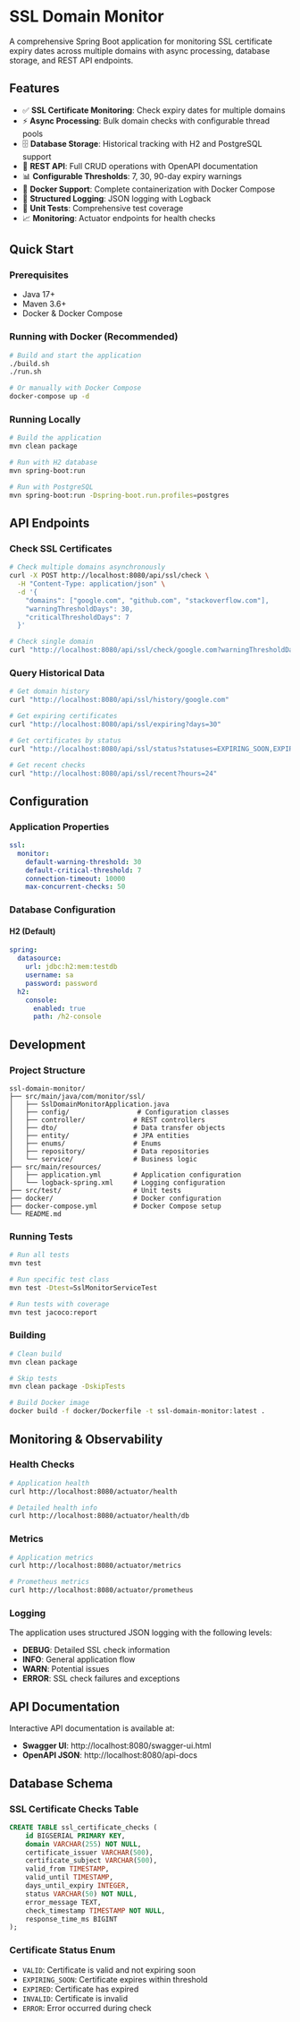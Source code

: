 # SSL Domain Monitor

A comprehensive Spring Boot application for monitoring SSL certificate expiry dates across multiple domains with async processing, database storage, and REST API endpoints.

## Features

- ✅ **SSL Certificate Monitoring**: Check expiry dates for multiple domains
- ⚡ **Async Processing**: Bulk domain checks with configurable thread pools
- 🗄️ **Database Storage**: Historical tracking with H2 and PostgreSQL support
- 🔄 **REST API**: Full CRUD operations with OpenAPI documentation
- 📊 **Configurable Thresholds**: 7, 30, 90-day expiry warnings
- 🐳 **Docker Support**: Complete containerization with Docker Compose
- 📝 **Structured Logging**: JSON logging with Logback
- 🧪 **Unit Tests**: Comprehensive test coverage
- 📈 **Monitoring**: Actuator endpoints for health checks

## Quick Start

### Prerequisites

- Java 17+
- Maven 3.6+
- Docker & Docker Compose

### Running with Docker (Recommended)

```bash
# Build and start the application
./build.sh
./run.sh

# Or manually with Docker Compose
docker-compose up -d
```

### Running Locally

```bash
# Build the application
mvn clean package

# Run with H2 database
mvn spring-boot:run

# Run with PostgreSQL
mvn spring-boot:run -Dspring-boot.run.profiles=postgres
```

## API Endpoints

### Check SSL Certificates

```bash
# Check multiple domains asynchronously
curl -X POST http://localhost:8080/api/ssl/check \
  -H "Content-Type: application/json" \
  -d '{
    "domains": ["google.com", "github.com", "stackoverflow.com"],
    "warningThresholdDays": 30,
    "criticalThresholdDays": 7
  }'

# Check single domain
curl "http://localhost:8080/api/ssl/check/google.com?warningThresholdDays=30&criticalThresholdDays=7"
```

### Query Historical Data

```bash
# Get domain history
curl "http://localhost:8080/api/ssl/history/google.com"

# Get expiring certificates
curl "http://localhost:8080/api/ssl/expiring?days=30"

# Get certificates by status
curl "http://localhost:8080/api/ssl/status?statuses=EXPIRING_SOON,EXPIRED"

# Get recent checks
curl "http://localhost:8080/api/ssl/recent?hours=24"
```

## Configuration

### Application Properties

```yaml
ssl:
  monitor:
    default-warning-threshold: 30
    default-critical-threshold: 7
    connection-timeout: 10000
    max-concurrent-checks: 50
```

### Database Configuration

#### H2 (Default)
```yaml
spring:
  datasource:
    url: jdbc:h2:mem:testdb
    username: sa
    password: password
  h2:
    console:
      enabled: true
      path: /h2-console
```

## Development

### Project Structure

```
ssl-domain-monitor/
├── src/main/java/com/monitor/ssl/
│   ├── SslDomainMonitorApplication.java
│   ├── config/                 # Configuration classes
│   ├── controller/            # REST controllers
│   ├── dto/                   # Data transfer objects
│   ├── entity/                # JPA entities
│   ├── enums/                 # Enums
│   ├── repository/            # Data repositories
│   └── service/               # Business logic
├── src/main/resources/
│   ├── application.yml        # Application configuration
│   └── logback-spring.xml     # Logging configuration
├── src/test/                  # Unit tests
├── docker/                    # Docker configuration
├── docker-compose.yml         # Docker Compose setup
└── README.md
```

### Running Tests

```bash
# Run all tests
mvn test

# Run specific test class
mvn test -Dtest=SslMonitorServiceTest

# Run tests with coverage
mvn test jacoco:report
```

### Building

```bash
# Clean build
mvn clean package

# Skip tests
mvn clean package -DskipTests

# Build Docker image
docker build -f docker/Dockerfile -t ssl-domain-monitor:latest .
```

## Monitoring & Observability

### Health Checks

```bash
# Application health
curl http://localhost:8080/actuator/health

# Detailed health info
curl http://localhost:8080/actuator/health/db
```

### Metrics

```bash
# Application metrics
curl http://localhost:8080/actuator/metrics

# Prometheus metrics
curl http://localhost:8080/actuator/prometheus
```

### Logging

The application uses structured JSON logging with the following levels:

- **DEBUG**: Detailed SSL check information
- **INFO**: General application flow
- **WARN**: Potential issues
- **ERROR**: SSL check failures and exceptions

## API Documentation

Interactive API documentation is available at:

- **Swagger UI**: http://localhost:8080/swagger-ui.html
- **OpenAPI JSON**: http://localhost:8080/api-docs

## Database Schema

### SSL Certificate Checks Table

```sql
CREATE TABLE ssl_certificate_checks (
    id BIGSERIAL PRIMARY KEY,
    domain VARCHAR(255) NOT NULL,
    certificate_issuer VARCHAR(500),
    certificate_subject VARCHAR(500),
    valid_from TIMESTAMP,
    valid_until TIMESTAMP,
    days_until_expiry INTEGER,
    status VARCHAR(50) NOT NULL,
    error_message TEXT,
    check_timestamp TIMESTAMP NOT NULL,
    response_time_ms BIGINT
);
```

### Certificate Status Enum

- `VALID`: Certificate is valid and not expiring soon
- `EXPIRING_SOON`: Certificate expires within threshold
- `EXPIRED`: Certificate has expired
- `INVALID`: Certificate is invalid
- `ERROR`: Error occurred during check



